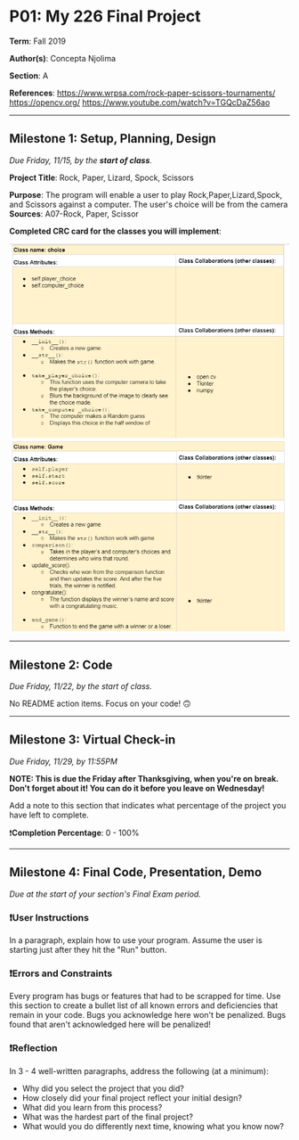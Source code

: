 # P01: My 226 Final Project

**Term**: Fall 2019

**Author(s)**: Concepta Njolima

**Section**: A 

**References**: 
 https://www.wrpsa.com/rock-paper-scissors-tournaments/
 https://opencv.org/
 https://www.youtube.com/watch?v=TGQcDaZ56ao
 

---

## Milestone 1: Setup, Planning, Design
*Due Friday, 11/15, by the **start of class**.*

**Project Title**: Rock, Paper, Lizard, Spock, Scissors

**Purpose**: The program will enable a user to play Rock,Paper,Lizard,Spock, and Scissors against a computer. The user's choice will be from the camera  
**Sources**: A07-Rock, Paper, Scissor

**Completed CRC card for the classes you will implement**:

![Class Player CRC Card](image/crc1.PNG )
![Class Game  CRC Card](image/crc2.PNG )

---

## Milestone 2: Code
*Due Friday, 11/22, by the start of class.*

No README action items. Focus on your code! 🙃

---

## Milestone 3: Virtual Check-in
*Due Friday, 11/29, by 11:55PM*

**NOTE: This is due the Friday after Thanksgiving, when you're on break. Don't forget about it! You can do it before you leave on Wednesday!**

Add a note to this section that indicates what percentage of the project you have left to complete. 

❗️**Completion Percentage**: 0 - 100%

---

## Milestone 4: Final Code, Presentation, Demo
*Due at the start of your section's Final Exam period.*

### ❗User Instructions
In a paragraph, explain how to use your program. 
Assume the user is starting just after they hit the "Run" button. 

### ❗Errors and Constraints
Every program has bugs or features that had to be scrapped for time. 
Use this section to create a bullet list of all known errors and 
deficiencies that remain in your code. 
Bugs you acknowledge here won't be penalized. 
Bugs found that aren't acknowledged here will be penalized!

### ❗Reflection
In 3 - 4 well-written paragraphs, address the following (at a minimum):
- Why did you select the project that you did?
- How closely did your final project reflect your initial design?
- What did you learn from this process?
- What was the hardest part of the final project?
- What would you do differently next time, knowing what you know now?
